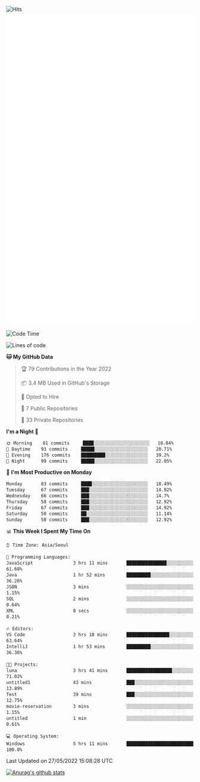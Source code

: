 ![Hits](https://hits.seeyoufarm.com/api/count/incr/badge.svg?url=https%3A%2F%2Fgithub.com%2Fkokose1234&count_bg=%2379C83D&title_bg=%23555555&icon=apple.svg&icon_color=%23E7E7E7&title=hits&edge_flat=false)
<br/>
![Metrics](https://github.com/kokose1234/kokose1234/blob/main/github-metrics.svg)

<!--START_SECTION:waka-->
![Code Time](http://img.shields.io/badge/Code%20Time-0%20secs-blue)

![Lines of code](https://img.shields.io/badge/From%20Hello%20World%20I%27ve%20Written-2%20Million%20lines%20of%20code-blue)

**🐱 My GitHub Data** 

> 🏆 79 Contributions in the Year 2022
 > 
> 📦 3.4 MB Used in GitHub's Storage 
 > 
> 💼 Opted to Hire
 > 
> 📜 7 Public Repositories 
 > 
> 🔑 33 Private Repositories  
 > 
**I'm a Night 🦉** 

```text
🌞 Morning    81 commits     ████░░░░░░░░░░░░░░░░░░░░░   18.04% 
🌆 Daytime    93 commits     █████░░░░░░░░░░░░░░░░░░░░   20.71% 
🌃 Evening    176 commits    █████████░░░░░░░░░░░░░░░░   39.2% 
🌙 Night      99 commits     █████░░░░░░░░░░░░░░░░░░░░   22.05%

```
📅 **I'm Most Productive on Monday** 

```text
Monday       83 commits     ████░░░░░░░░░░░░░░░░░░░░░   18.49% 
Tuesday      67 commits     ███░░░░░░░░░░░░░░░░░░░░░░   14.92% 
Wednesday    66 commits     ███░░░░░░░░░░░░░░░░░░░░░░   14.7% 
Thursday     58 commits     ███░░░░░░░░░░░░░░░░░░░░░░   12.92% 
Friday       67 commits     ███░░░░░░░░░░░░░░░░░░░░░░   14.92% 
Saturday     50 commits     ██░░░░░░░░░░░░░░░░░░░░░░░   11.14% 
Sunday       58 commits     ███░░░░░░░░░░░░░░░░░░░░░░   12.92%

```


📊 **This Week I Spent My Time On** 

```text
⌚︎ Time Zone: Asia/Seoul

💬 Programming Languages: 
JavaScript               3 hrs 11 mins       ███████████████░░░░░░░░░░   61.68% 
Java                     1 hr 52 mins        █████████░░░░░░░░░░░░░░░░   36.26% 
JSON                     3 mins              ░░░░░░░░░░░░░░░░░░░░░░░░░   1.15% 
SQL                      2 mins              ░░░░░░░░░░░░░░░░░░░░░░░░░   0.64% 
XML                      0 secs              ░░░░░░░░░░░░░░░░░░░░░░░░░   0.21%

🔥 Editors: 
VS Code                  3 hrs 18 mins       ████████████████░░░░░░░░░   63.64% 
IntelliJ                 1 hr 53 mins        █████████░░░░░░░░░░░░░░░░   36.36%

🐱‍💻 Projects: 
luna                     3 hrs 41 mins       █████████████████░░░░░░░░   71.02% 
untitled1                43 mins             ███░░░░░░░░░░░░░░░░░░░░░░   13.89% 
Test                     39 mins             ███░░░░░░░░░░░░░░░░░░░░░░   12.75% 
movie-reservation        3 mins              ░░░░░░░░░░░░░░░░░░░░░░░░░   1.15% 
untitled                 1 min               ░░░░░░░░░░░░░░░░░░░░░░░░░   0.61%

💻 Operating System: 
Windows                  5 hrs 11 mins       █████████████████████████   100.0%

```


 Last Updated on 27/05/2022 15:08:28 UTC
<!--END_SECTION:waka-->

[![Anurag's github stats](https://github-readme-stats.vercel.app/api?username=kokose1234&theme=dracula)](https://github.com/anuraghazra/github-readme-stats)



	
